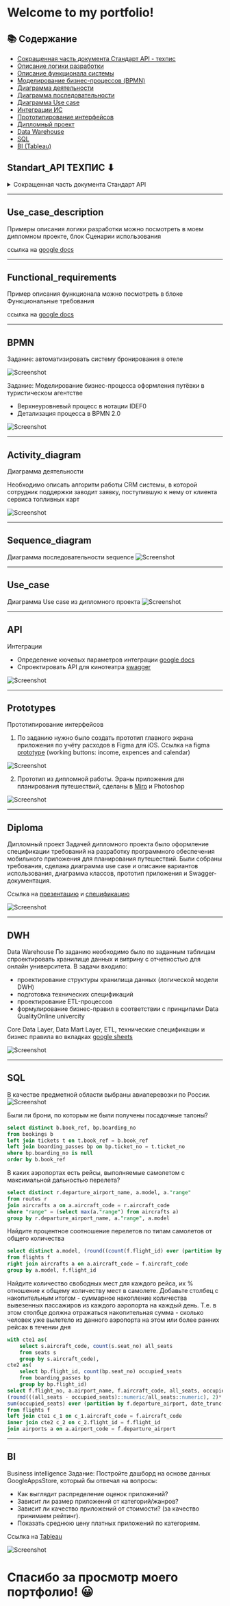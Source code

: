 <h1>Welcome to my portfolio!</h1>

## 📚 Содержание

- [Сокращенная часть документа Стандарт API - техпис](#Standart_API)
- [Описание логики разработки](#Use_case_description)
- [Описание функционала системы](#Functional_requirements)
- [Моделирование бизнес-процессов (BPMN)](#BPMN)
- [Диаграмма деятельности](#Activity_diagram)
- [Диаграмма последовательности](#Sequence_diagram)
- [Диаграмма Use case](#Use_case)
- [Интеграции ИС](#API)
- [Прототипирование интерфейсов](#Prototypes)
- [Дипломный проект](#Diploma)
- [Data Warehouse](#DWH)
- [SQL](#SQL)
- [BI (Tableau)](#BI)


## Standart_API ТЕХПИС ⬇
<details><summary>Сокращенная часть документа Стандарт API</summary>
	
## API design mandate

1. Оперируйте сущностями, а не имплементациями
1. Используйте операции для отображения статуса асинхронных действий
1. Думайте о безопасности своих интерфейсов так, как будто они доступны из интернета
1. Не используйте недокументированные интерфейсы (API) других команд
1. Не используйте API для которых не предоставляются гарантии доступности и совместимости
1. Не проксируйте в свой интерфейс сущности своих зависимостей
1. Не предоставляйте методы API меняющие состояние без авторизации
1. Не используйте RPC семантику в URL, оперируйте только REST сущностями или операциями
1. Используйте паттерн -- при выполнении сложных многосоставных операций
1. Используйте возврат объектов отслеживания асинхронных операций 
1. Все длительные асинхронные операции следует делать прерываемыми 
1. Не возвращайте в API ошибки, если пользовательский сценарий не окончен и их невозможно обработать

## Введение

**API** – это спецификация, описывающая как клиент должен формировать запросы на получение и изменение ресурсов, а сервер отвечать на эти запросы.

## Соглашения

В документах описывающих стандарты, используются модальные глаголы для обозначения уровня требований. Такие слова выделяются заглавными буквами. В этом документе определяется толкование этих глаголов и производных от них слов. 

- *НЕОБХОДИМО*

Или ТРЕБУЕТСЯ, НУЖНО и ДОЛЖЕН – для требований, которые являются абсолютно необходимыми в данном соглашении.

- *НЕДОПУСТИМО*

Или НЕ ПОЗВОЛЯЕТСЯ – абсолютный запрет в рамках соглашения.

- *СЛЕДУЕТ*

Или РЕКОМЕНДУЕТСЯ – для обозначения требований, от выполнения которых можно отказаться при наличии причин. Однако при этом, следует помнить о возможных проблемах и принимать взвешенное решение.

- *НЕ СЛЕДУЕТ*

Или НЕ РЕКОМЕНДУЕТСЯ – применительно к особенностям или функциям, которые допустимы и могут быть полезными, но могут вызывать проблемы. При реализации таких опций следует принимать взвешенное решение.

- *ВОЗМОЖНО*

Или НЕОБЯЗАТЕЛЬНЫЙ – обозначают элементы, реализация которых является необязательной. 

## Структура документа

В этом разделе описывается структура json-документа.

Если не указано иное, определенные здесь объекты, НЕ ДОЛЖНЫ содержать дополнительных параметров. Реализации клиента и сервера ДОЛЖНЫ игнорировать параметры, отличные от указанных.

### Типы параметров

|Тип |Описание|
|---|---|
|строка|строковое значение произвольной длины|
|число|целое число или число с плавающей точкой|
|Array&lt;type&gt;|Массив объектов типа type|
|null|Неопределенное (пустое) значение|
|boolean|Булево значение (true/false)|

### Общая структура документа

Документ должен представлять собой корректный JSON-документ описанный в спецификации --.

На верхнем уровне – JSON может являться представлением одного из допустимых встроенных типов объекта. Также, может являться определяемым данной спецификацией, или одним из типов ресурса определенных сервером.

#### Resource object

Resource object – базовый блок всех объектов описанных в спецификации и любых объектов определенных сервером. Все объекты унаследованные от resource object определяют два типа атрибутов:

- *Служебные* – определяют данные необходимые для получения и изменения объекта. Содержат мета-информацию об объекте, либо выполняют какую-либо функцию. Служебные атрибуты, не являются частью состояния ресурсов на сервере. Служебные атрибуты выносятся на верхний уровень в объекте.

- *Сущностные* – описывают свойства доменных сущностей сервера и не могут нести в себе служебную информацию. Описываются внутри **attributes** свойства находящегося на верхнем уровне в ресурсе. Если сущностных атрибутов нет, то и атрибута **attributes** также не будет.

Любой из встроенных или определенных сервером объектов наследуется от Resource object и ДОЛЖЕН определять параметры:

|Параметр|Тип| Описание|
|---|---|---|
|kind|строка|Тип объекта, описанный латиницей в CapitalCase, например &#34;Page&#34;, &#34;Collection&#34;, &#34;Error&#34;, &#34;Document&#34;|

МОГУТ быть определены параметры:

|Параметр|Тип|Описание|
|---|---|---|
|self|строка (URL)|Абсолютная ссылка на ресурс. Запрос сделанный по данной ссылке возвращает представление данного ресурса|
|metadata|JSON|Дополнительная служебная информация. Произвольный JSON. В metadata вносят служебные данные, которые могут быть полезны на клиенте в контексте выполняемого запроса, но: <br /> 1) определяются исключительно на сервере, и не могут быть изменены запросом с клиента<br /> 2) не являются непосредственными атрибутами ресурса<br /> Например, дата/время создания или изменения ресурса, юзер создавший ресурс, и т.п.|
|schema|строка URL [JSON schema]|Ссылка на схему описывающую ресурс в формате JSON schema|
|attributes|JSON|Описание сущностных атрибутов ресурса|
|dependencies|JSON|Связи объекта вида providedBy, usedBy|

#### Встроенные типы объектов

<details>
<summary>Ссылка (kind=Reference)</summary>

В случаях, когда необходимо возвращать лишь уникальный идентификатор описывающий объект, используется resource reference object. Каждый объект Reference ДОЛЖЕН определять параметры:

|Параметр|Обязательный|Описание|
|--|--|--|
|kind|строка = Reference|да|Тип ресурса. В этом случае это тип Reference|
|resourceKind|строка|да|Тип ресурса на который ведет ссылка|
|identifier|AttributeIdentifier|да|Идентификатор ресурса (см ниже)|

AttributeIdentifier

|Параметр|Тип|Обязательный|Описание|
|--|--|--|--|
|name|строка|да|Имя уникального атрибута в ресурсе|
|value|строка/число|да|Значение идентификатора|

</details>
<details>
<summary>Ошибка(kind=Error)</summary> 

Все ошибки сервера, ошибки бизнес-логики или инфраструктуры, ДОЛЖНЫ возвращаться в ресурсе с типом kind=Error. НЕ ДОПУСКАЕТСЯ возвращать данный тип ресурса вместе с кодом ответа HTTP &lt; 400

|Параметр|Тип|Обязательный|Описание|
|--|--|--|--|
|kind|строка = Error|да|Описание типа ресурса|
|code|строка| да|Код ошибки определяемый приложением|
|userError|строка|да|Ошибка, которая отображается клиенту|
|systemError|строка|нет|Ошибка, имеющая смысл для разработчика|
|detail|JSON value|нет|Произвольное значение JSON описывающее детали ошибки|
</details>

<details>
<summary>Коллекция (kind=Collection)</summary>

Коллекция — это встроенный объект, представление отображающее один и более объектов других типов. Коллекция МОЖЕТ включать в себя типы определенные сервером, тип Reference и другие коллекции. Коллекция НЕ ДОЛЖНА включать в себя типы объектов Error и Page. Коллекция должна определять параметры:

|Параметр|Тип|Обязательный|Описание|
|--|--|--|--|
|kind|строка = Collection|да|Описание типа ресурса|
|contents|Array&lt;Resource object|Reference&gt;|да|Коллекция ресурсов унаследованных от Resource object, кроме Error, Page|
</details>
<details>
<summary>Страница (kind=Page)</summary>

Page — встроенный объект, страница в постраничной выборке. Если коллекция представляет всю выборку, то страница представляет лишь ее часть. Страница ДОЛЖНА содержать выборку ресурсов только из типов определенных сервером. Страниц коллекций или страниц ошибок быть не может. Каждая страница ДОЛЖНА включать параметры:

|Параметр|Тип|Обязательный|Описание|
|--|--|--|--|
|kind|строка = Page|да|Описание типа ресурса|
|pageOf|строка (URL)|да|Ссылка на коллекцию, часть которой представляет данная страница|
|total|число (целое)|да|Общее количество результатов в коллекции|
|contents|Array&lt;Resource object&gt;|да|Выборка ресурсов представляемых этой страницей|
</details>
<details>
<summary>Операция (kind=Operation)</summary>

Операция — встроенный объект, описывает long-running операцию запущенную в результате API вызова. Каждый объект Operation включает в себя параметры:

|Параметр|Тип|Обязательный|Описание|
|--|--|--|--|
|kind|строка = Operation|да|Описание типа ресурса|
|metadata|JSON value|нет|Произвольный JSON содержащий служебные метаданные|
|id|строка uuid4|да|Уникальный идентификатор операции|
|start|строка|да|timestamp времени начала операции по ISO 8601 — дата и время с указанием часового пояса|
|done|boolean|да|Если операция всё еще выполняется и возвращает false, если операция выполнена и возвращает true|
|status|строка|да|Отражает человеко-читаемое текущее состояние операции, произвольная строка|
|result|(Error|JSON)|да|В случае ошибки во время выполнения операции в result ДОЛЖЕН быть записан объект типа kind = Error. В случае успеха, в результате МОЖЕТ быть записан любой поддерживаемый спецификацией тип объекта унаследованный от Resource object, а также произвольный JSON|
</details>

</details>

___

## Use_case_description
Примеры описания логики разработки можно посмотреть в моем дипломном проекте, блок Сценарии использования

ссылка на <a href="https://docs.google.com/document/d/1IPCBv0trKXVTHWWtoMe96FaZCRDJ-uWEG2VZmhIGJAo/edit#bookmark=id.i3dr7kwihqzm">google docs</a>
___

## Functional_requirements
Пример описания функционала можно посмотреть в блоке Функциональные требования

ссылка на <a href="https://docs.google.com/document/d/1IPCBv0trKXVTHWWtoMe96FaZCRDJ-uWEG2VZmhIGJAo/edit#bookmark=id.9gdgvbxwu3cq">google docs</a>
___

## BPMN

Задание: автоматизировать систему бронирования в отеле

![Screenshot](https://github.com/nataliashved/.github-images/blob/main/bpmn.jpg?raw=true)

Задание: Моделирование бизнес-процесса оформления путёвки в туристическом агентстве
- Верхнеуровневый процесс в нотации IDEF0 
- Детализация процесса в BPMN 2.0

![Screenshot](https://github.com/nataliashved/.github-images/blob/main/bpmn_idef0.jpg?raw=true) 
___

## Activity_diagram 
Диаграмма деятельности 

Необходимо описать алгоритм работы CRM системы, в которой сотрудник поддержки заводит заявку, поступившую к нему от клиента сервиса топливных карт

![Screenshot](https://github.com/nataliashved/.github-images/blob/main/diagram_crm.jpg?raw=true)
___

## Sequence_diagram

Диаграмма последовательности sequence
![Screenshot](https://github.com/nataliashved/.github-images/blob/main/sequence.jpg?raw=true)
___

## Use_case
Диаграмма Use case из дипломного проекта
![Screenshot](https://github.com/nataliashved/.github-images/blob/main/Use%20case.jpg?raw=true)
___

## API 
Интеграции
- Определение кючевых параметров интеграции  <a href="https://docs.google.com/document/d/11UA9l0pmHD3amXFuyFQdH593jZOck3-i77AkVvsEhhw/edit?usp=sharing">google docs</a>
- Спроектировать API для кинотеатра [swagger](https://app.swaggerhub.com/apis/lianess/Iskorka2/1.0.1)

![Screenshot](https://github.com/nataliashved/.github-images/blob/main/api.jpg?raw=true)
___

## Prototypes 
Прототипирование интерфейсов
1. По заданию нужно было создать прототип главного экрана приложения по учёту расходов в Figma для iOS. Ссылка на figma <a href="https://www.figma.com/proto/fKyYFi0qrNkGeUYZLYyP6y/%D0%9F%D1%80%D0%BE%D1%82%D0%BE%D1%82%D0%B8%D0%BF?node-id=2-3&scaling=scale-down&page-id=1%3A2&starting-point-node-id=2%3A3&mode=design&t=d8PeZjRUUQvIGgCz-1" target="_blank">prototype</a> (working buttons: income, expences and calendar)
   
![Screenshot](https://github.com/nataliashved/.github-images/blob/main/figma.jpg?raw=true)

2. Прототип из дипломной работы. Эраны приложения для планирования путешествий, сделаны в <a href="https://miro.com/app/board/o9J_kz8XEt4=/?share_link_id=271714930996">Miro</a> и Photoshop
   
![Screenshot](https://github.com/nataliashved/.github-images/blob/main/prototype_diploma.jpg?raw=true)
___

## Diploma 
Дипломный проект
Задачей дипломного проекта было оформление спецификации требований на разработку программного обеспечения мобильного приложения для планирования путешествий. Были собраны требования, сделана диаграмма use case и описание вариантов использования, диаграмма классов, прототип приложения и Swagger-документация.

Ссылка на [презентацию](https://docs.google.com/presentation/d/1ApEWS3FYBY5uO59Q78Ch0QMA7xCho28i/edit?usp=sharing&ouid=115070893752402896578&rtpof=true&sd=true) и [спецификацию](https://docs.google.com/document/d/1IPCBv0trKXVTHWWtoMe96FaZCRDJ-uWEG2VZmhIGJAo/edit?usp=sharing)

![Screenshot](https://github.com/nataliashved/.github-images/blob/main/diploma_title.jpg?raw=true)

___
## DWH 
Data Warehouse
По заданию необходимо было по заданным таблицам спроектировать хранилище данных и витрину с отчетностью для онлайн университета.
В задачи входило:
- проектирование структуры хранилища данных (логической модели DWH)
- подготовка технических спецификаций
- проектирование ETL-процессов
- формулирование бизнес-правил в соответствии с принципами Data QualityOnline univercity

Core Data Layer, Data Mart Layer, ETL, технические спецификации и бизнес правила во вкладках <a href="https://docs.google.com/spreadsheets/d/17Da7IS6fAjHAVv1_yUw3HUlk2hFT_h_5kpTfDOwxJ-s/edit?usp=sharing">google sheets</a>

![Screenshot](https://github.com/nataliashved/.github-images/blob/main/dwh.jpg?raw=true)
___

## SQL
В качестве предметной области выбраны авиаперевозки по России.
![Screenshot](https://github.com/nataliashved/.github-images/blob/main/sql_diagram.jpg?raw=true)

Были ли брони, по которым не были получены посадочные талоны?

```sql 
select distinct b.book_ref, bp.boarding_no
from bookings b 
left join tickets t on t.book_ref = b.book_ref 
left join boarding_passes bp on bp.ticket_no = t.ticket_no
where bp.boarding_no is null 
order by b.book_ref
```

В каких аэропортах есть рейсы, выполняемые самолетом с максимальной дальностью перелета?

```sql
select distinct r.departure_airport_name, a.model, a."range"
from routes r
join aircrafts a on a.aircraft_code = r.aircraft_code
where "range" = (select max(a."range") from aircrafts a)
group by r.departure_airport_name, a."range", a.model 
```

Найдите процентное соотношение перелетов по типам самолетов от общего количества

```sql
select distinct a.model, (round((count(f.flight_id) over (partition by f.aircraft_code)::numeric/count(f.flight_id) over()::numeric), 2)*100)::integer||'%' "%"  
from flights f 
right join aircrafts a on a.aircraft_code = f.aircraft_code
group by a.model, f.flight_id
```

Найдите количество свободных мест для каждого рейса, их % отношение к общему количеству мест в самолете. Добавьте столбец с накопительным итогом - суммарное накопление количества вывезенных пассажиров из каждого аэропорта на каждый день. Т.е. в этом столбце должна отражаться накопительная сумма - сколько человек уже вылетело из данного аэропорта на этом или более ранних рейсах в течении дня

```sql
with cte1 as(
	select s.aircraft_code, count(s.seat_no) all_seats
	from seats s  
	group by s.aircraft_code),
cte2 as(
	select bp.flight_id, count(bp.seat_no) occupied_seats 
	from boarding_passes bp
	group by bp.flight_id)
select f.flight_no, a.airport_name, f.aircraft_code, all_seats, occupied_seats, all_seats - occupied_seats free_seats, 
(round(((all_seats - occupied_seats)::numeric/all_seats::numeric), 2)* 100)::integer||'%' "% to all_seats", f.scheduled_departure, 
sum(occupied_seats) over (partition by f.departure_airport, date_trunc('day', f.scheduled_departure) order by f.scheduled_departure) ppl_flewoutperday
from flights f 
left join cte1 c_1 on c_1.aircraft_code = f.aircraft_code 
inner join cte2 c_2 on c_2.flight_id = f.flight_id
join airports a on a.airport_code = f.departure_airport 
```
___

## BI 
Business intelligence
Задание:
Постройте дашборд на основе данных GoogleAppsStore, который бы отвечал на вопросы:
- Как выглядит распределение оценок приложений?
- Зависит ли размер приложений от категорий/жанров?
- Зависит ли качество приложений от стоимости? (за качество принимаем рейтинг).
- Показать среднюю цену платных приложений по категориям.
  
Ссылка на <a href="https://public.tableau.com/app/profile/natalia.shvedova/viz/Businessintelligence_16900433756250/Dashboard1">Tableau</a>

![Screenshot](https://github.com/nataliashved/.github-images/blob/main/tableau.jpg?raw=true)

<h1>Спасибо за просмотр моего портфолио! 😀</h1>

